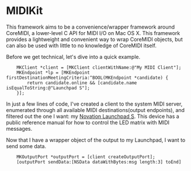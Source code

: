 MIDIKit
=======

This framework aims to be a convenience/wrapper framework around CoreMIDI, a lower-level C API for MIDI I/O on Mac OS X. This framework provides a lightweight and convenient way to wrap CoreMIDI objects, but can also be used with little to no knowledge of CoreMIDI itself.


Before we get technical, let's dive into a quick example.
```objc
    MKClient *client = [MKClient clientWithName:@"My MIDI Client"];
    MKEndpoint *lp = [MKEndpoint firstDestinationMeetingCriteria:^BOOL(MKEndpoint *candidate) {
        return candidate.online && [candidate.name isEqualToString:@"Launchpad S"];
    }];
```

In just a few lines of code, I've created a client to the system MIDI server, enumerated through all available MIDI destinations(output endpoints), and filtered out the one I want: my [Novation Launchpad S](http://global.novationmusic.com/midi-controllers-digital-dj/launchpad-s). This device has a public reference manual for how to control the LED matrix with MIDI messages.

Now that I have a wrapper object of the output to my Launchpad, I want to send some data.
```objc
    MKOutputPort *outputPort = [client createOutputPort];
    [outputPort sendData:[NSData dataWithBytes:msg length:3] toEnd]
```